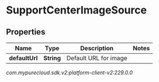 # SupportCenterImageSource


## Properties

| Name | Type | Description | Notes |
| ------------ | ------------- | ------------- | ------------- |
| **defaultUrl** | **String** | Default URL for image |  |




_com.mypurecloud.sdk.v2:platform-client-v2:229.0.0_
